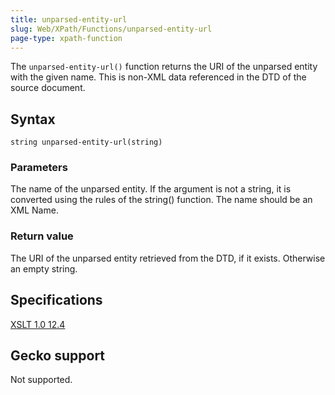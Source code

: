 ```yaml
---
title: unparsed-entity-url
slug: Web/XPath/Functions/unparsed-entity-url
page-type: xpath-function
---
```




The `unparsed-entity-url()` function returns the URI of the unparsed entity with the given name. This is non-XML data referenced in the DTD of the source document.

## Syntax

```plain
string unparsed-entity-url(string)
```

### Parameters

The name of the unparsed entity. If the argument is not a string, it is converted using the rules of the string() function. The name should be an XML Name.

### Return value

The URI of the unparsed entity retrieved from the DTD, if it exists. Otherwise an empty string.

## Specifications

[XSLT 1.0 12.4](https://www.w3.org/TR/1999/REC-xslt-19991116/#function-unparsed-entity-uri)

## Gecko support

Not supported.
